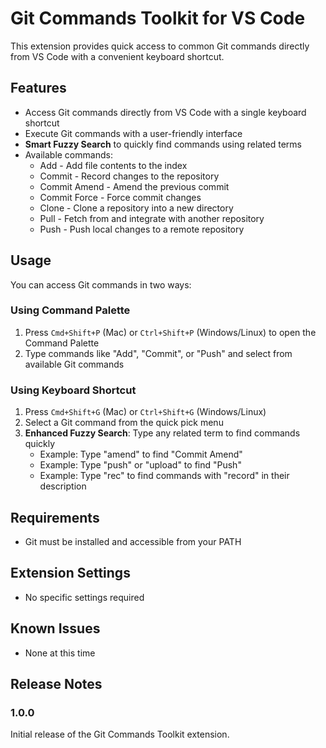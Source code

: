 # Git Commands Toolkit for VS Code

This extension provides quick access to common Git commands directly from VS Code with a convenient keyboard shortcut.

## Features

- Access Git commands directly from VS Code with a single keyboard shortcut
- Execute Git commands with a user-friendly interface
- **Smart Fuzzy Search** to quickly find commands using related terms
- Available commands:
  - Add - Add file contents to the index
  - Commit - Record changes to the repository
  - Commit Amend - Amend the previous commit
  - Commit Force - Force commit changes
  - Clone - Clone a repository into a new directory
  - Pull - Fetch from and integrate with another repository
  - Push - Push local changes to a remote repository

## Usage

You can access Git commands in two ways:

### Using Command Palette

1. Press `Cmd+Shift+P` (Mac) or `Ctrl+Shift+P` (Windows/Linux) to open the Command Palette
2. Type commands like "Add", "Commit", or "Push" and select from available Git commands

### Using Keyboard Shortcut

1. Press `Cmd+Shift+G` (Mac) or `Ctrl+Shift+G` (Windows/Linux)
2. Select a Git command from the quick pick menu
3. **Enhanced Fuzzy Search**: Type any related term to find commands quickly
   - Example: Type "amend" to find "Commit Amend"
   - Example: Type "push" or "upload" to find "Push"
   - Example: Type "rec" to find commands with "record" in their description

## Requirements

- Git must be installed and accessible from your PATH

## Extension Settings

- No specific settings required

## Known Issues

- None at this time

## Release Notes

### 1.0.0

Initial release of the Git Commands Toolkit extension.
